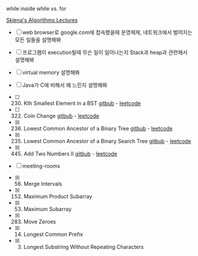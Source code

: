 while inside while vs. for

[Skiena's Algorithms Lectures](http://www3.cs.stonybrook.edu/~algorith/video-lectures/)


- [ ] web browser로 google.com에 접속했을때 운영체제, 네트워크에서 벌어지는 모든 일들을 설명해봐
- [ ] 프로그램이 execution될때 무슨 일이 일어나는지 Stack과 heap과 관련해서 설명해봐
- [ ] virtual memory 설명해봐
- [ ] Java가 C에 비해서 왜 느린지 설명해봐

- [ ] 230. Kth Smallest Element in a BST [gitbub](230.Kth_Smallest_Element_in_a_BST/readme.md)  -  [leetcode](https://leetcode.com/problems/kth-smallest-element-in-a-bst/#/description)

- [ ] 322. Coin Change [gitbub](322.Coin_Change/readme.md)  -  [leetcode](https://leetcode.com/problems/coin-change/#/description)

- [x] 236. Lowest Common Ancestor of a Binary Tree [gitbub](236.Lowest_Common_Ancestor_of_a_Binary_Tree/readme.md)  -  [leetcode](https://leetcode.com/problems/lowest-common-ancestor-of-a-binary-tree/#/description)

- [x] 235. Lowest Common Ancestor of a Binary Search Tree [gitbub](235.Lowest_Common_Ancestor_of_a_Binary_Search_Tree/readme.md)  -  [leetcode](https://leetcode.com/problems/lowest-common-ancestor-of-a-binary-search-tree/#/description)

- [x] 445. Add Two Numbers II
[gitbub](445.Add_Two_Numbers_II/readme.md)  -  [leetcode](https://leetcode.com/problems/add-two-numbers-ii/#/description)

- [ ] meeting-rooms

- [x] 56. Merge Intervals

- [x] 152. Maximum Product Subarray

- [x] 53. Maximum Subarray
- [x] 283. Move Zeroes
- [x] 14. Longest Common Prefix
- [x] 3. Longest Substring Without Repeating Characters
